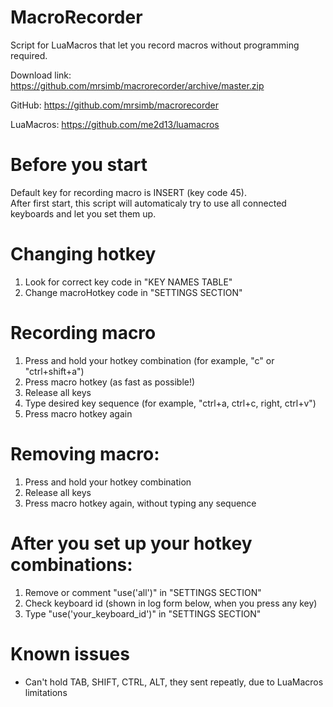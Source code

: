 # MacroRecorder
Script for LuaMacros that let you record macros without programming required.

Download link:
https://github.com/mrsimb/macrorecorder/archive/master.zip

GitHub:
https://github.com/mrsimb/macrorecorder

LuaMacros:
https://github.com/me2d13/luamacros

# Before you start
Default key for recording macro is INSERT (key code 45).  
After first start, this script will automaticaly try to use all connected keyboards and let you set them up.

# Changing hotkey
1. Look for correct key code in "KEY NAMES TABLE"
2. Change macroHotkey code in "SETTINGS SECTION"

# Recording macro
1. Press and hold your hotkey combination (for example, "c" or "ctrl+shift+a")
2. Press macro hotkey (as fast as possible!)
3. Release all keys
4. Type desired key sequence (for example, "ctrl+a, ctrl+c, right, ctrl+v")
5. Press macro hotkey again

# Removing macro:
1. Press and hold your hotkey combination
2. Release all keys
3. Press macro hotkey again, without typing any sequence

# After you set up your hotkey combinations:
1. Remove or comment "use('all')" in "SETTINGS SECTION"
2. Check keyboard id (shown in log form below, when you press any key)
3. Type "use('your_keyboard_id')" in "SETTINGS SECTION"

# Known issues
- Can't hold TAB, SHIFT, CTRL, ALT, they sent repeatly, due to LuaMacros limitations

